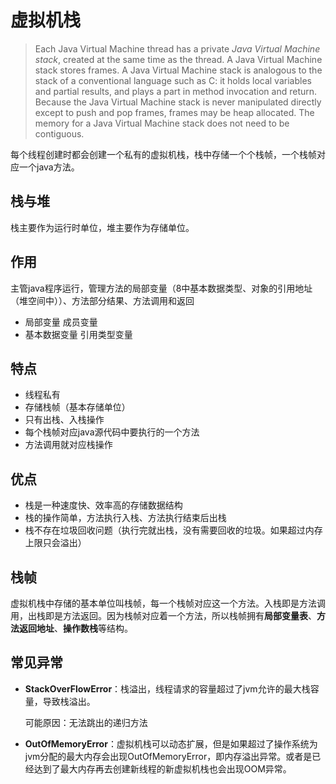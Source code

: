 # 虚拟机栈

> Each Java Virtual Machine thread has a private *Java Virtual Machine stack*, created at the same time as the thread. A Java Virtual Machine stack stores frames. A Java Virtual Machine stack is analogous to the stack of a conventional language such as C: it holds local variables and partial results, and plays a part in method invocation and return. Because the Java Virtual Machine stack is never manipulated directly except to push and pop frames, frames may be heap allocated. The memory for a Java Virtual Machine stack does not need to be contiguous.

每个线程创建时都会创建一个私有的虚拟机栈，栈中存储一个个栈帧，一个栈帧对应一个java方法。

## 栈与堆

栈主要作为运行时单位，堆主要作为存储单位。

## 作用

主管java程序运行，管理方法的局部变量（8中基本数据类型、对象的引用地址（堆空间中））、方法部分结果、方法调用和返回

- 局部变量 成员变量
- 基本数据变量 引用类型变量

## 特点

- 线程私有
- 存储栈帧（基本存储单位）
- 只有出栈、入栈操作
- 每个栈帧对应java源代码中要执行的一个方法
- 方法调用就对应栈操作

## 优点

- 栈是一种速度快、效率高的存储数据结构
- 栈的操作简单，方法执行入栈、方法执行结束后出栈
- 栈不存在垃圾回收问题（执行完就出栈，没有需要回收的垃圾。如果超过内存上限只会溢出）

## 栈帧
虚拟机栈中存储的基本单位叫栈帧，每一个栈帧对应这一个方法。入栈即是方法调用，出栈即是方法返回。因为栈帧对应着一个方法，所以栈帧拥有**局部变量表**、**方法返回地址**、**操作数栈**等结构。

## 常见异常

- **StackOverFlowError**：栈溢出，线程请求的容量超过了jvm允许的最大栈容量，导致栈溢出。

  可能原因：无法跳出的递归方法

- **OutOfMemoryError**：虚拟机栈可以动态扩展，但是如果超过了操作系统为jvm分配的最大内存会出现OutOfMemoryError，即内存溢出异常。或者是已经达到了最大内存再去创建新线程的新虚拟机栈也会出现OOM异常。